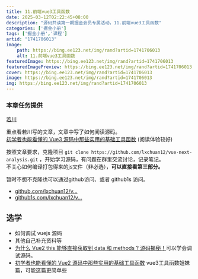 ```yaml
---
title: 11.前端vue3工具函数
date: 2025-03-12T02:22:45+08:00
description: "源码共读第一期掘金会员专属活动，11.前端vue3工具函数"
categories: ['掘金小册']
tags: ['掘金小册','课程']
artid: "1741706013"
image:
    path: https://bing.ee123.net/img/rand?artid=1741706013
    alt: 11.前端vue3工具函数
featuredImage: https://bing.ee123.net/img/rand?artid=1741706013
featuredImagePreview: https://bing.ee123.net/img/rand?artid=1741706013
cover: https://bing.ee123.net/img/rand?artid=1741706013
image: https://bing.ee123.net/img/rand?artid=1741706013
img: https://bing.ee123.net/img/rand?artid=1741706013
---
```


### 本章任务提供
[若川](https://juejin.cn/user/1415826704971918)

重点看若川写的文章，文章中写了如何阅读源码。  
[初学者也能看懂的 Vue3 源码中那些实用的基础工具函数](https://juejin.cn/post/6994976281053888519 "https://juejin.cn/post/6994976281053888519") (阅读体验较好)

按照文章要求，克隆项目 `git clone https://github.com/lxchuan12/vue-next-analysis.git` ，开始学习源码，有问题在群里交流讨论，记录笔记。  
不关心如何编译打包得来的js文件（非必选），**可以直接看第三部分。**

暂时不想不克隆也可以通过github访问、或者 github1s 访问。

-   [github.com/lxchuan12/v…](https://link.juejin.cn?target=https%3A%2F%2Fgithub.com%2Flxchuan12%2Fvue-next-analysis%2Ftree%2Fmaster%2Fmd%2Futils "https://github.com/lxchuan12/vue-next-analysis/tree/master/md/utils")
-   [github1s.com/lxchuan12/v…](https://link.juejin.cn?target=https%3A%2F%2Fgithub.com%2Flxchuan12%2Fvue-next-analysis%2Ftree%2Fmaster%2Fmd%2Futils "https://github.com/lxchuan12/vue-next-analysis/tree/master/md/utils")

## 选学

-   如何调试 vuejs 源码
-   其他自己补充资料等
-   [为什么 Vue2 this 能够直接获取到 data 和 methods ? 源码揭秘！](https://juejin.cn/post/7010920884789575711 "https://juejin.cn/post/7010920884789575711")可以学会调试源码。
-   [初学者也能看懂的 Vue2 源码中那些实用的基础工具函数](https://juejin.cn/post/7024276020731592741 "https://juejin.cn/post/7024276020731592741") vue3工具函数姐妹篇，可能这篇更简单些

